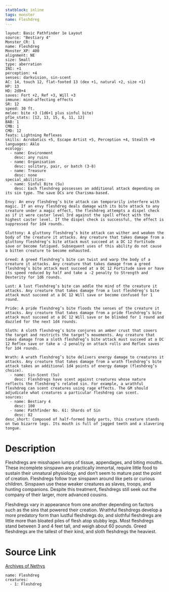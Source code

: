 ```yaml
---
statblock: inline
tags: monster
name: Fleshdreg
---
```

```statblock
layout: Basic Pathfinder 1e Layout
source: "Bestiary 4"
Monster_CR: 1
name: Fleshdreg
Monster_XP: 400
alignment: NE
size: Small
type: aberration
INI: +1
perception: +4
senses: darkvision, sin-scent
AC: 14, touch 12, flat-footed 13 (dex +1, natural +2, size +1)
HP: 13
HD: 2d8+4
saves: Fort +2, Ref +3, Will +3
immune: mind-affecting effects
SR: 12
speed: 30 ft.
melee: bite +3 (1d6+1 plus sinful bite)
pf1e_stats: [12, 13, 15, 6, 11, 12]
BAB: 1
CMB: 1
CMD: 12
feats: Lightning Reflexes
skills: Acrobatics +5, Escape Artist +5, Perception +4, Stealth +9
languages: Aklo
ecology:
  - name: Environment
    desc: any ruins
  - name: Organisation
    desc: solitary, pair, or batch (3-8)
  - name: Treasure
    desc: none
special_abilities:
  - name: Sinful Bite (Su)
    desc: Each fleshdreg possesses an additional attack depending on its sin type. The save DCs are Charisma-based.

Envy: An envy fleshdreg’s bite attack can temporarily interfere with magic. If an envy fleshdreg deals damage with its bite attack to any creature under a magic effect, the fleshdreg attempts a dispel check as if it were caster level 3rd against the spell effect with the highest caster level. If the dispel check is successful, the effect is suppressed for 1d4 rounds.

Gluttony: A gluttony fleshdreg’s bite attack can wither and weaken the body of the creature it attacks. Any creature that takes damage from a gluttony fleshdreg’s bite attack must succeed at a DC 12 Fortitude save or become fatigued. Subsequent uses of this ability do not cause a bitten creature to become exhausted.

Greed: A greed fleshdreg’s bite can twist and warp the body of a creature it attacks. Any creature that takes damage from a greed fleshdreg’s bite attack must succeed at a DC 12 Fortitude save or have its speed reduced by half and take a -2 penalty to Strength and Dexterity for 1d6 rounds.

Lust: A lust fleshdreg’s bite can addle the mind of the creature it attacks. Any creature that takes damage from a lust fleshdreg’s bite attack must succeed at a DC 12 Will save or become confused for 1 round.

Pride: A pride fleshdreg’s bite floods the senses of the creature it attacks. Any creature that takes damage from a pride fleshdreg’s bite attack must succeed at a DC 12 Will save or be blinded for 1 round and dazzled for the next 1d4 rounds.

Sloth: A sloth fleshdreg’s bite conjures an amber crust that covers the target and restricts the target’s movements. Any creature that takes damage from a sloth fleshdreg’s bite attack must succeed at a DC 12 Reflex save or take a -2 penalty on attack rolls and Reflex saves for 1d4 rounds.

Wrath: A wrath fleshdreg’s bite delivers energy damage to creatures it attacks. Any creature that takes damage from a wrath fleshdreg’s bite attack takes an additional 1d4 points of energy damage (fleshdreg’s choice).
  - name: Sin-Scent (Su)
    desc: Fleshdregs have scent against creatures whose nature reflects the fleshdreg’s related sin. For example, a wrathful fleshdreg can scent creatures using rage effects. The GM should adjudicate what creatures a particular fleshdreg can scent.
sources:
  - name: Bestiary 4
    desc: 100
  - name: Pathfinder No. 61: Shards of Sin
    desc: 82
desc_short: Composed of half-formed body parts, this creature stands on two bizarre legs. Its mouth is full of jagged teeth and a slavering tongue.
```
# Description
Fleshdregs are misshapen lumps of tissue, appendages, and biting mouths. These incomplete sinspawn are practically immortal, require little food to sustain their unnatural physiology, and don’t seem to mature past the point of creation. Fleshdregs follow true sinspawn around like pets or curious children. Sinspawn use these weaker creatures as slaves, troops, and hunting companions. Despite this treatment, fleshdregs still seek out the company of their larger, more advanced cousins.

Fleshdregs vary in appearance from one another depending on factors such as the sins that powered their creation. Wrathful fleshdregs develop a more predatory form than lustful fleshdregs do, and slothful fleshdregs are little more than bloated piles of flesh atop stubby legs. Most fleshdregs stand between 3 and 4 feet tall, and weigh about 60 pounds. Greed fleshdregs are the tallest of their kind, and sloth fleshdregs the heaviest.
# Source Link
[Archives of Nethys](https://aonprd.com/MonsterDisplay.aspx?ItemName=Fleshdreg)
```encounter-table
name: Fleshdreg
creatures:
  - 1: Fleshdreg
```
